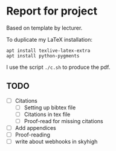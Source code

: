 # Report for project

Based on template by lecturer.

To duplicate my LaTeX installation:

```
apt install texlive-latex-extra
apt install python-pygments
```

I use the script `./c.sh` to produce the pdf.

## TODO

- [ ] Citations
  - [ ] Setting up bibtex file
  - [ ] Citations in tex file
  - [ ] Proof-read for missing citations
- [ ] Add appendices
- [ ] Proof-reading
- [ ] write about webhooks in skyhigh
